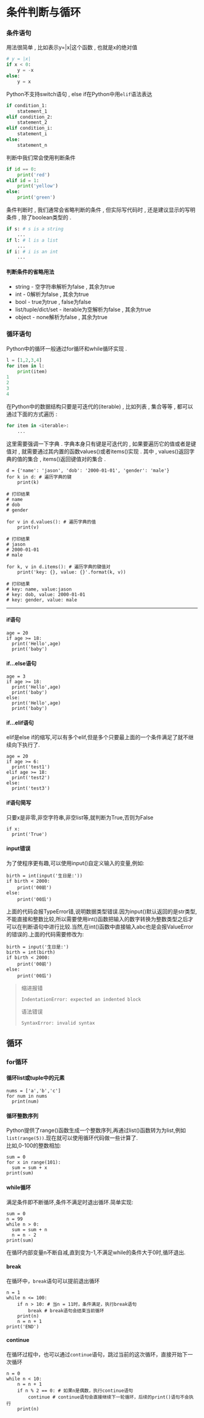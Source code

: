 # 条件判断与循环

### 条件语句

用法很简单 , 比如表示y=\|x\|这个函数 , 也就是x的绝对值

```py
# y = |x|
if x < 0:
    y = -x
else:
    y = x
```

Python不支持switch语句 , else if在Python中用`elif`语法表达

```py
if condition_1:
    statement_1
elif condition_2:
    statement_2
elif condition_i:
    statement_i
else:
    statement_n
```

判断中我们常会使用判断条件

```py
if id == 0:
    print('red')
elif id = 1:
    print('yellow')
else:
    print('green')
```

条件判断时 , 我们通常会省略判断的条件 , 但实际写代码时 , 还是建议显示的写明条件 , 除了boolean类型的 .

```py
if s: # s is a string
    ...
if l: # l is a list
    ...
if i: # i is an int
    ...
```

#### 判断条件的省略用法

* string - 空字符串解析为false , 其余为true
* int - 0解析为false , 其余为true
* bool - true为true , false为false
* list/tuple/dict/set - iterable为空解析为false , 其余为true
* object - none解析为false , 其余为true

### 循环语句

Python中的循环一般通过for循环和while循环实现 .

```py
l = [1,2,3,4]
for item in l:
    print(item)
1
2
3
4
```

在Python中的数据结构只要是可迭代的\(iterable\) , 比如列表 , 集合等等 , 都可以通过下面的方式遍历 :

```py
for item in <iterable>:
    ...
```

这里需要强调一下字典 . 字典本身只有键是可迭代的 , 如果要遍历它的值或者是键值对 , 就需要通过其内置的函数values\(\)或者items\(\)实现 . 其中 , values\(\)返回字典的值的集合 , items\(\)返回键值对的集合 .

```
d = {'name': 'jason', 'dob': '2000-01-01', 'gender': 'male'}
for k in d: # 遍历字典的键
    print(k)

# 打印结果
# name
# dob
# gender

for v in d.values(): # 遍历字典的值
    print(v)

# 打印结果
# jason
# 2000-01-01
# male

for k, v in d.items(): # 遍历字典的键值对
    print('key: {}, value: {}'.format(k, v))

# 打印结果    
# key: name, value:jason
# key: dob, value: 2000-01-01
# key: gender, value: male
```



---

#### if语句

```
age = 20
if age >= 18:
  print('Hello',age)
  print('baby')
```

#### if...else语句

```
age = 3
if age >= 18:
  print('Hello',age)
  print('baby')
else:
  print('Hello',age)
  print('baby')
```

#### if...elif语句

elif是else if的缩写,可以有多个elif,但是多个只要最上面的一个条件满足了就不继续向下执行了.

```
age = 20
if age >= 6:
  print('test1')
elif age >= 18:
  print('test2')
else:
  print('test3')
```

#### if语句简写

只要x是非零,非空字符串,非空list等,就判断为True,否则为False

```
if x:
  print('True')
```

#### input错误

为了使程序更有趣,可以使用input\(\)自定义输入的变量,例如:

```
birth = int(input('生日是:'))
if birth < 2000:
    print('00前')
else:
    print('00后')
```

上面的代码会报TypeError错,说明数据类型错误.因为input\(\)默认返回的是str类型,不能直接和整数比较,所以需要使用int\(\)函数把输入的数字转换为整数类型之后才可以在判断语句中进行比较.当然,在int\(\)函数中直接输入abc也是会报ValueError的错误的.上面的代码需要修改为:

```
birth = input('生日是:')
birth = int(birth)
if birth < 2000:
    print('00前')
else:
    print('00后')
```

> 缩进报错
>
> ```
> IndentationError: expected an indented block
> ```
>
> 语法错误
>
> ```
> SyntaxError: invalid syntax
> ```

## 循环

### for循环

#### 循环list或tuple中的元素

```
nums = ['a','b','c']
for num in nums
  print(num)
```

#### 循环整数序列

Python提供了range\(\)函数生成一个整数序列,再通过list\(\)函数转为为list,例如`list(range(5))`.现在就可以使用循环代码做一些计算了.  
比如,0-100的整数相加:

```
sum = 0
for x in range(101):
  sum = sum + x
print(sum)
```

#### while循环

满足条件即不断循环,条件不满足时退出循环.简单实现:

```
sum = 0
n = 99
while n > 0:
  sum = sum + n
  n = n - 2
print(sum)
```

在循环内部变量n不断自减,直到变为-1,不满足while的条件大于0时,循环退出.

#### break

在循环中，`break`语句可以提前退出循环

```
n = 1
while n <= 100:
    if n > 10: # 当n = 11时，条件满足，执行break语句
        break # break语句会结束当前循环
    print(n)
    n = n + 1
print('END')
```

#### continue

在循环过程中，也可以通过`continue`语句，跳过当前的这次循环，直接开始下一次循环

```
n = 0
while n < 10:
    n = n + 1
    if n % 2 == 0: # 如果n是偶数，执行continue语句
        continue # continue语句会直接继续下一轮循环，后续的print()语句不会执行
    print(n)
```



